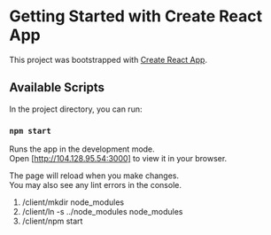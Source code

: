 # Getting Started with Create React App

This project was bootstrapped with [Create React App](https://github.com/facebook/create-react-app).

## Available Scripts

In the project directory, you can run:


### `npm start`

Runs the app in the development mode.\
Open [http://104.128.95.54:3000] to view it in your browser.

The page will reload when you make changes.\
You may also see any lint errors in the console.


1. /client/mkdir node_modules
2. /client/ln -s ../node_modules node_modules
3. /client/npm start

